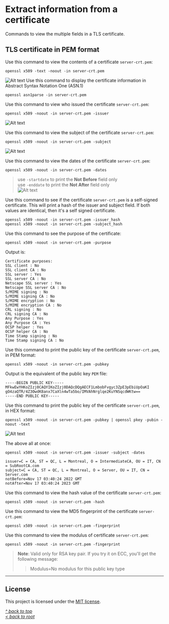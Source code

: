 # Extract information from a certificate
Commands to view the multiple fields in a TLS certificate.
## TLS certificate in PEM format
Use this command to view the contents of a certificate `server-crt.pem`:
```shell
openssl x509 -text -noout -in server-crt.pem
```
![Alt text](/images/crt-pem.jpg "X.509 Certificate")
Use this command to display the certificate information in Abstract Syntax Notation One (ASN.1)
```shell
openssl asn1parse -in server-crt.pem
```

Use this command to view who issued the certificate `server-crt.pem`:
```shell
openssl x509 -noout -in server-crt.pem -issuer
```
![Alt text](/images/crt-issuer.jpg "issuer")

Use this command to view the subject of the certificate `server-crt.pem`:
```shell
openssl x509 -noout -in server-crt.pem -subject
```
![Alt text](/images/crt-subject.jpg "subject")

Use this command to view the dates of the certificate `server-crt.pem`:
```shell
openssl x509 -noout -in server-crt.pem -dates
```
>use `-startdate` to print the **Not Before** field only  
>use `-enddate` to print the **Not After** field only  
![Alt text](/images/crt-dates.jpg "dates")

Use this command to see if the certificate `server-crt.pem` is a self-signed certificate. This will print a hash of the issuer and subject field. If both values are identical, then it's a self signed certificate.
```shell
openssl x509 -noout -in server-crt.pem -issuer_hash
openssl x509 -noout -in server-crt.pem -subject_hash
```

Use this command to see the purpose of the certificate:
```shell
openssl x509 -noout -in server-crt.pem -purpose
```
Output is:
```
Certificate purposes:
SSL client : No
SSL client CA : No
SSL server : Yes
SSL server CA : No
Netscape SSL server : Yes
Netscape SSL server CA : No
S/MIME signing : No
S/MIME signing CA : No
S/MIME encryption : No
S/MIME encryption CA : No
CRL signing : No
CRL signing CA : No
Any Purpose : Yes
Any Purpose CA : Yes
OCSP helper : Yes
OCSP helper CA : No
Time Stamp signing : No
Time Stamp signing CA : No
```

Use this command to print the public key of the certificate `server-crt.pem`, in PEM format:
```shell
openssl x509 -noout -in server-crt.pem -pubkey
```
Output is the equivalent of the public key `PEM` file:
```
-----BEGIN PUBLIC KEY-----
MFkwEwYHKoZIzj0CAQYIKoZIzj0DAQcDQgAECF1LmbobFvgyc3ZpE3pEbiUpOaKI
gO4zaQTR/4Z3OwdK8anx7CaXln4wTa5bo/IMVAhNrglqe2KuYNSqcdWKtw==
-----END PUBLIC KEY-----
```

Use this command to print the public key of the certificate `server-crt.pem`, in HEX format:
```shell
openssl x509 -noout -in server-crt.pem -pubkey | openssl pkey -pubin -noout -text
```
![Alt text](/images/crt-pub.jpg "public key in hex")

The above all at once:
```shell
openssl x509 -noout -in server-crt.pem -issuer -subject -dates
```
```
issuer=C = CA, ST = QC, L = Montreal, O = IntermediateCA, OU = IT, CN = SubRootCA.com
subject=C = CA, ST = QC, L = Montreal, O = Server, OU = IT, CN = Server.com
notBefore=Nov 17 03:40:24 2022 GMT
notAfter=Nov 17 03:40:24 2023 GMT
```

Use this command to view the hash value of the certificate `server-crt.pem`:
```shell
openssl x509 -noout -in server-crt.pem -hash
```

Use this command to view the MD5 fingerprint of the certificate `server-crt.pem`:
```shell
openssl x509 -noout -in server-crt.pem -fingerprint
```

Use this command to view the modulus of certificate `server-crt.pem`:
```shell
openssl x509 -noout -in server-crt.pem -fingerprint
```
>**Note**: Valid only for RSA key pair. If you try it on ECC, you'll get the following message:
>>Modulus=No modulus for this public key type
***
## License
This project is licensed under the [MIT license](/LICENSE).

[_^ back to top_](#Extract-information-from-a-certificate)  
[_< back to root_](../../../)
